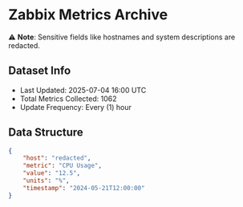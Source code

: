 # Zabbix Metrics Archive

⚠️ **Note**: Sensitive fields like hostnames and system descriptions are redacted.

## Dataset Info
- Last Updated: 2025-07-04 16:00 UTC
- Total Metrics Collected: 1062
- Update Frequency: Every (1) hour

## Data Structure
```json
{
    "host": "redacted",
    "metric": "CPU Usage",
    "value": "12.5",
    "units": "%",
    "timestamp": "2024-05-21T12:00:00"
}
```
